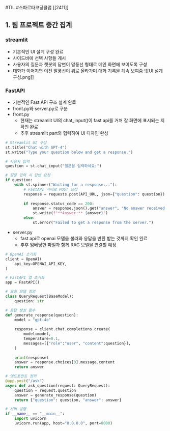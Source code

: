 #TIL #스파르타코딩클럽 [[2411]]

## 1. 팀 프로젝트 중간 집계
### streamlit
- 기본적인 UI 설계 구성 완료
- 사이드바에 선택 사항들 게시
- 사용자의 질문과 챗봇의 답변이 말풍선 형태로 메인 화면에 보이도록 구성
- 대화가 이어지면 이전 말풍선이 위로 올라가며 대화 기록을 계속 보여줌
![[UI 설계 구성.png]]


### FastAPI
- 기본적인 Fast API 구조 설계 완료
- front.py와 server.py로 구분
- front.py
	- 현재는 streamlit UI의 chat_input()이 fast api를 거쳐 잘 화면에 표시되는 지 확인 완료
	- 추후 streamlit part와 협력하여 UI 디자인 완성
```python
# Streamlit UI 구성
st.title("Chat with GPT-4")
st.write("Type your question below and get a response.")

# 사용자 입력
question = st.chat_input("질문을 입력하세요:")

# 질문 입력 시 답변 요청
if question:
    with st.spinner("Waiting for a response..."):
        # FastAPI 서버로 POST 요청
        response = requests.post(API_URL, json={"question": question})
        
        if response.status_code == 200:
            answer = response.json().get("answer", "No answer received.")
            st.write(f"**Answer:** {answer}")
        else:
            st.error("Failed to get a response from the server.")
```

- server.py
	- fast api로 openai 모델을 불러와 응답을 반환 받는 것까지 확인 완료
	- 추후 임베딩한 파일과 함께 RAG 모델을 연결할 예정
```python
# OpenAI 초기화
client = OpenAI(
    api_key=OPENAI_API_KEY,
)

# FastAPI 앱 초기화
app = FastAPI()

# 요청 모델 정의
class QueryRequest(BaseModel):
    question: str

# 응답 생성 함수
def generate_response(question):
    model = "gpt-4o"
    
    response = client.chat.completions.create(
        model=model,
        temperature=0.1,
        messages=[{"role":"user", "content":question}],
    )
    
    print(response)
    answer = response.choices[0].message.content
    return answer

# 엔드포인트 정의
@app.post("/ask")
async def ask_question(request: QueryRequest):
    question = request.question
    answer = generate_response(question)
    return {"question": question, "answer": answer}

# 서버 실행
if __name__ == "__main__":
    import uvicorn
    uvicorn.run(app, host="0.0.0.0", port=8000)
```